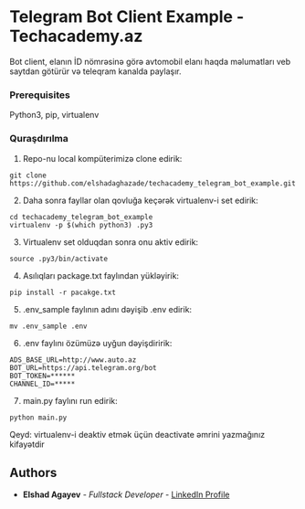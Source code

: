 # Telegram Bot Client Example - Techacademy.az

Bot client, elanın İD nömrəsinə görə avtomobil elanı haqda məlumatları veb saytdan götürür və teleqram kanalda paylaşır.

### Prerequisites

Python3, pip, virtualenv

### Quraşdırılma

1. Repo-nu local kompüterimizə clone edirik:
```
git clone https://github.com/elshadaghazade/techacademy_telegram_bot_example.git
```
2. Daha sonra fayllar olan qovluğa keçərək virtualenv-i set edirik:
```
cd techacademy_telegram_bot_example
virtualenv -p $(which python3) .py3
```

3. Virtualenv set olduqdan sonra onu aktiv edirik:
```
source .py3/bin/activate
```

4. Asılıqları package.txt faylından yükləyirik:
```
pip install -r pacakge.txt
```
5. .env_sample faylının adını dəyişib .env edirik:
```
mv .env_sample .env
```

6. .env faylını özümüzə uyğun dəyişdiririk:
```
ADS_BASE_URL=http://www.auto.az
BOT_URL=https://api.telegram.org/bot
BOT_TOKEN=******
CHANNEL_ID=*****
```

7. main.py faylını run edirik:
```
python main.py
```

Qeyd: virtualenv-i deaktiv etmək üçün deactivate əmrini yazmağınız kifayətdir

## Authors

* **Elshad Agayev** - *Fullstack Developer* - [LinkedIn Profile](https://www.linkedin.com/in/elshadaghazadeh/)
